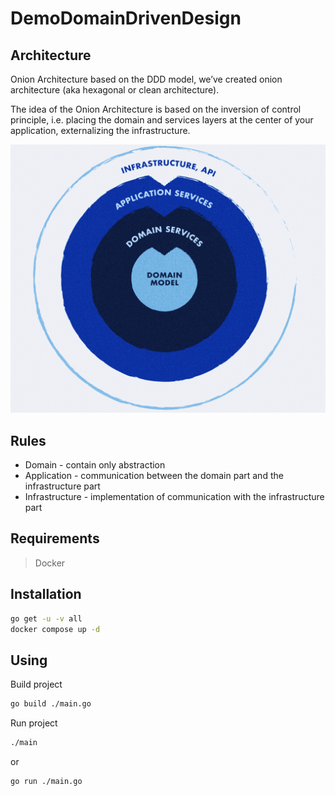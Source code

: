 # DemoDomainDrivenDesign

## Architecture
Onion Architecture based on the DDD model, we’ve created onion architecture (aka hexagonal or clean architecture).

The idea of the Onion Architecture is based on the inversion of control principle, i.e. placing the domain and services layers at the center of your application, externalizing the infrastructure.

![onion_architecture.png](onion_architecture.png)

## Rules

- Domain - contain only abstraction
- Application - communication between the domain part and the infrastructure part
- Infrastructure - implementation of communication with the infrastructure part

## Requirements
> Docker

## Installation

```bash
go get -u -v all
docker compose up -d
```

## Using

Build project
```bash
go build ./main.go
```

Run project
```bash
./main
```
or
```bash
go run ./main.go
```